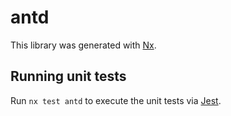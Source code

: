 # antd

This library was generated with [Nx](https://nx.dev).

## Running unit tests

Run `nx test antd` to execute the unit tests via [Jest](https://jestjs.io).
